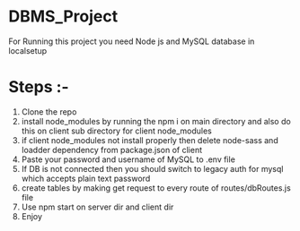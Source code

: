 # DBMS_Project
For Running this project you need Node js and MySQL database in localsetup
# Steps :-
1) Clone the repo
2) install node_modules by running the npm i on main directory and also do this on client sub directory for client node_modules
3) if client node_modules not install properly then delete node-sass and loadder dependency from package.json of client
4) Paste your password and username of MySQL to .env file
5) If DB is not connected then you should switch to legacy auth for mysql which accepts plain text password
6) create tables by making get request to every route of routes/dbRoutes.js file
7) Use npm start on server dir and client dir
8) Enjoy
